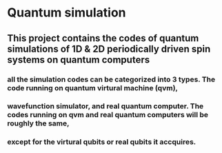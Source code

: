 # Quantum simulation
## This project contains the codes of quantum simulations of 1D & 2D periodically driven spin systems on quantum computers
### all the simulation codes can be categorized into 3 types. The code running on quantum virtural machine (qvm), 
### wavefunction simulator, and real quantum computer. The codes running on qvm and real quantum computers will be roughly the same,
### except for the virtural qubits or real qubits it accquires.
